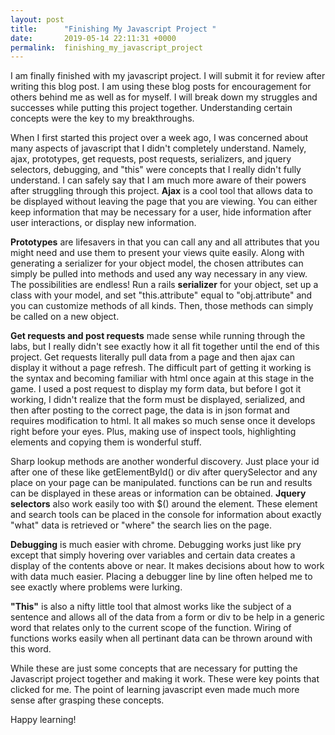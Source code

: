 ```yaml
---
layout: post
title:      "Finishing My Javascript Project "
date:       2019-05-14 22:11:31 +0000
permalink:  finishing_my_javascript_project
---
```




I am finally finished with my javascript project.  I will submit it for review after writing this blog post.  I am using these blog posts for encouragement for others behind me as well as for myself.  I will break down my struggles and successes while putting this project together.  Understanding certain concepts were the key to my breakthroughs.  

 When I first started this project over a week ago, I was concerned about many aspects of javascript that I didn't completely understand.  Namely, ajax, prototypes, get requests, post requests, serializers, and jquery selectors, debugging, and "this" were concepts that I really didn't fully understand.  I can safely say that I am much more aware of their powers after struggling through this project.  **Ajax** is a cool tool that allows data to be displayed without leaving the page that you are viewing.  You can either keep information that may be necessary for a user, hide information after user interactions, or display new information.   
 
 **Prototypes** are lifesavers in that you can call any and all attributes that you might need and use them to present your views quite easily.  Along with generating a serializer for your object model, the chosen attributes can simply be pulled into methods and used any way necessary in any view.  The possibilities are endless!  Run a rails **serializer** for your object, set up a class with your model, and set "this.attribute" equal to "obj.attribute" and you can customize methods of all kinds.  Then, those methods can simply be called on a new object.
 
 **Get requests and post requests** made sense while running through the labs, but I really didn't see exactly how it all fit together until the end of this project.  Get 
 requests literally pull data from a page and then ajax can display it without a page refresh.  The difficult part of getting it working is the syntax and becoming familiar with html once again at this stage in the game.  I used a post request to display my form data, but before I got it working, I didn't realize that the form must be displayed, serialized, and then after posting to the correct page, the data is in json format and requires modification to html.  It all makes so much sense once it develops right before your eyes.  Plus, making use of inspect tools, highlighting elements and copying them is wonderful stuff.  
 
 
 Sharp lookup methods are another wonderful discovery.  Just place your id after one of these like getElementById() or div after querySelector and any place on your page can be manipulated.  functions can be run and results can be displayed in these areas or information can be obtained.  **Jquery selectors** also work easily too with $() around the element.  These element and search tools can be placed in the console for information about exactly "what" data is retrieved or "where" the search lies on the page.  
 
 
 **Debugging** is much easier with chrome.  Debugging works just like pry except that simply hovering over variables and certain data creates a display of the contents above or near.  It makes decisions about how to work with data much easier.  Placing a debugger line by line often helped me to see exactly where problems were lurking.    
 
 **"This"** is also a nifty little tool that almost works like the subject of a sentence and allows all of the data from a form or div to be help in a generic word that relates only to the current scope of the function.  Wiring of functions works easily when all pertinant data can be thrown around with this word.
 
 While these are just some concepts that are necessary for putting the Javascript project together and making it work.  These were key points that clicked for me.  The point of learning javascript even made much more sense after grasping these concepts.
 
 Happy learning!
